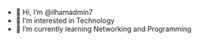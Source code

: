 - 👋 Hi, I’m @ilhamadmin7
- 👀 I’m interested in Technology
- 🌱 I’m currently learning Networking and Programming

<!---
ilhamadmin7/ilhamadmin7 is a ✨ special ✨ repository because its `README.md` (this file) appears on your GitHub profile.
You can click the Preview link to take a look at your changes.
--->
